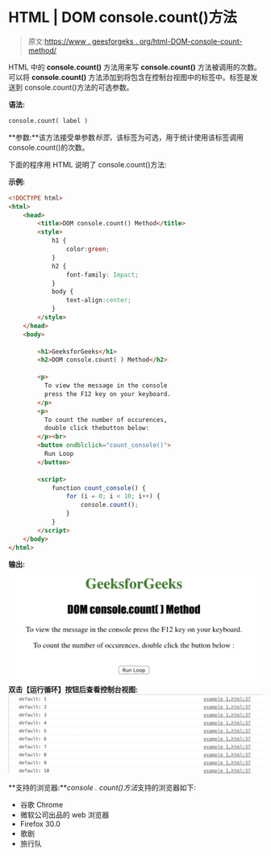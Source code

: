 # HTML | DOM console.count()方法

> 原文:[https://www . geesforgeks . org/html-DOM-console-count-method/](https://www.geeksforgeeks.org/html-dom-console-count-method/)

HTML 中的 **console.count()** 方法用来写 **console.count()** 方法被调用的次数。可以将 **console.count()** 方法添加到将包含在控制台视图中的标签中。标签是发送到 console.count()方法的可选参数。

**语法:**

```html
console.count( label )
```

**参数:**该方法接受单参数*标签*，该标签为可选，用于统计使用该标签调用 console.count()的次数。

下面的程序用 HTML 说明了 console.count()方法:

**示例:**

```html
<!DOCTYPE html>
<html>
    <head> 
        <title>DOM console.count() Method</title> 
        <style> 
            h1 { 
                color:green; 
            } 
            h2 {
                font-family: Impact;
            }
            body { 
                text-align:center; 
            } 
        </style> 
    </head>
    <body>

        <h1>GeeksforGeeks</h1> 
        <h2>DOM console.count( ) Method</h2> 

        <p>
          To view the message in the console 
          press the F12 key on your keyboard.
        </p>
        <p>
          To count the number of occurences,
          double click thebutton below:
        </p><br>
        <button ondblclick="count_console()">
          Run Loop
        </button>

        <script>
            function count_console() {
                for (i = 0; i < 10; i++) {
                    console.count();
                }
            }
        </script>
    </body>
</html>                    
```

**输出:**
![](img/bcf240860eacadc6c8de7bce069e6950.png)
**双击【运行循环】按钮后查看控制台视图:**
![](img/6be30f2f8e49a98c9cf9d7090f2b4e5e.png)

**支持的浏览器:***console . count()方法*支持的浏览器如下:

*   谷歌 Chrome
*   微软公司出品的 web 浏览器
*   Firefox 30.0
*   歌剧
*   旅行队